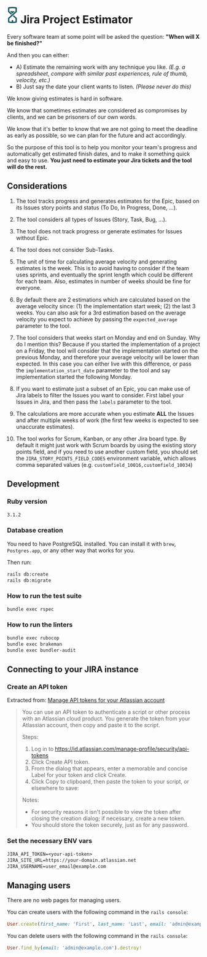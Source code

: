 # ![Jira Project Estimator](public/ms-icon-28x44.png) Jira Project Estimator 

Every software team at some point will be asked the question: **"When will X be finished?"**

And then you can either:
* A) Estimate the remaining work with any technique you like. _(E.g. a spreadsheet, compare with similar past experiences, rule of thumb, velocity, etc.)_
* B) Just say the date your client wants to listen. _(Please never do this)_

We know giving estimates is hard in software.

We know that sometimes estimates are considered as compromises by clients, and we can be prisoners of our own words.

We know that it's better to know that we are not going to meet the deadline as early as possible, so we can plan for the future and act accordingly.

So the purpose of this tool is to help you monitor your team's progress and automatically get estimated finish dates, and to make it something quick and easy to use. **You just need to estimate your Jira tickets and the tool will do the rest.**


## Considerations
1. The tool tracks progress and generates estimates for the Epic, based on its Issues story points and status (To Do, In Progress, Done, ...).

2. The tool considers all types of Issues (Story, Task, Bug, ...).

3. The tool does not track progress or generate estimates for Issues without Epic.

4. The tool does not consider Sub-Tasks.

5. The unit of time for calculating average velocity and generating estimates is the week. This is to avoid having to consider if the team uses sprints, and eventually the sprint length which could be different for each team. Also, estimates in number of weeks should be fine for everyone.

6. By default there are 2 estimations which are calculated based on the average velocity since: (1) the implementation start week; (2) the last 3 weeks. You can also ask for a 3rd estimation based on the average velocity you expect to achieve by passing the `expected_average` parameter to the tool.

7. The tool considers that weeks start on Monday and end on Sunday. Why do I mention this? Because if you started the implementation of a project on a Friday, the tool will consider that the implementation started on the previous Monday, and therefore your average velocity will be lower than expected. In this case you can either live with this difference, or pass the `implementation_start_date` parameter to the tool and say implementation started the following Monday.

8. If you want to estimate just a subset of an Epic, you can make use of Jira labels to filter the Issues you want to consider. First label your Issues in Jira, and then pass the `labels` parameter to the tool.

9. The calculations are more accurate when you estimate **ALL** the Issues and after multiple weeks of work (the first few weeks is expected to see unaccurate estimates).

10. The tool works for Scrum, Kanban, or any other Jira board type. By default it might just work with Scrum boards by using the existing story points field, and if you need to use another custom field, you should set the `JIRA_STORY_POINTS_FIELD_CODES` environment variable, which allows comma separated values (e.g. `customfield_10016,customfield_10034`)


## Development
### Ruby version
```
3.1.2
```

### Database creation
You need to have PostgreSQL installed. You can install it with `brew`, `Postgres.app`, or any other way that works for you.

Then run:

```
rails db:create
rails db:migrate
```

### How to run the test suite
```
bundle exec rspec
```

### How to run the linters
```
bundle exec rubocop
bundle exec brakeman
bundle exec bundler-audit
```


## Connecting to your JIRA instance

### Create an API token
Extracted from: [Manage API tokens for your Atlassian account](https://support.atlassian.com/atlassian-account/docs/manage-api-tokens-for-your-atlassian-account/)

> You can use an API token to authenticate a script or other process with an Atlassian cloud product. You generate the token from your Atlassian account, then copy and paste it to the script.
>
> Steps:
> 1. Log in to https://id.atlassian.com/manage-profile/security/api-tokens
> 2. Click Create API token.
> 3. From the dialog that appears, enter a memorable and concise Label for your token and click Create.
> 4. Click Copy to clipboard, then paste the token to your script, or elsewhere to save:
>
> Notes:
> * For security reasons it isn't possible to view the token after closing the creation dialog; if necessary, create a new token.
> * You should store the token securely, just as for any password.

### Set the necessary ENV vars
```
JIRA_API_TOKEN=<your-api-token>
JIRA_SITE_URL=https://your-domain.atlassian.net
JIRA_USERNAME=user_email@example.com
```


## Managing users
There are no web pages for managing users.

You can create users with the following command in the `rails console`:

```ruby
User.create(first_name: 'First', last_name: 'Last', email: 'admin@example.com', password: 's3cur3_P4ssw0rd#!')
```

You can delete users with the following command in the `rails console`:

```ruby
User.find_by(email: 'admin@example.com').destroy!
```
